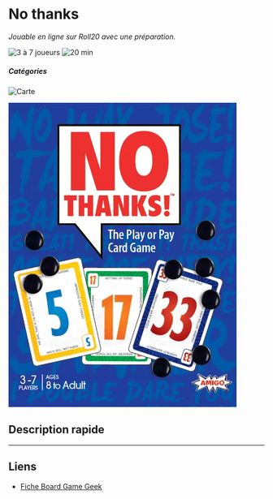 # No thanks

*Jouable en ligne sur Roll20 avec une préparation.*

![3 à 7 joueurs](https://img.shields.io/badge/3%20à%207%20joueurs%20-%23444444)
![20 min](https://img.shields.io/badge/20%20min%20-%23444444)

##### Catégories
![Carte](https://img.shields.io/badge/Carte-%23444444)

![](img/no_thanks.webp)

## Description rapide


---

## Liens
- [Fiche Board Game Geek](https://boardgamegeek.com/boardgame/12942/no-thanks)
